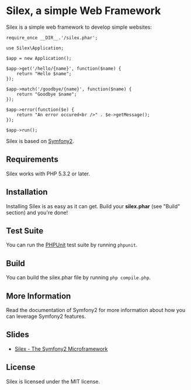 # Silex, a simple Web Framework

Silex is a simple web framework to develop simple websites:

    require_once __DIR__.'/silex.phar';

    use Silex\Application;

    $app = new Application();

    $app->get('/hello/{name}', function($name) {
        return "Hello $name";
    });

    $app->match('/goodbye/{name}', function($name) {
        return "Goodbye $name";
    });

    $app->error(function($e) {
        return "An error occured<br />" . $e->getMessage();
    });

    $app->run();

Silex is based on [Symfony2][1].

## Requirements

Silex works with PHP 5.3.2 or later.

## Installation

Installing Silex is as easy as it can get. Build your **silex.phar** (see "Build" section)  and you're done! 

## Test Suite

You can run the [PHPUnit][2] test suite by running `phpunit`.

## Build

You can build the silex.phar file by running `php compile.php`.

## More Information

Read the documentation of Symfony2 for more information about how you can
leverage Symfony2 features.

## Slides

 - [Silex - The Symfony2 Microframework][3]

## License

Silex is licensed under the MIT license.

[1]: http://symfony.com
[2]: https://github.com/sebastianbergmann/phpunit
[3]: http://www.slideshare.net/IgorWiedler/silex-the-symfony2-microframework
